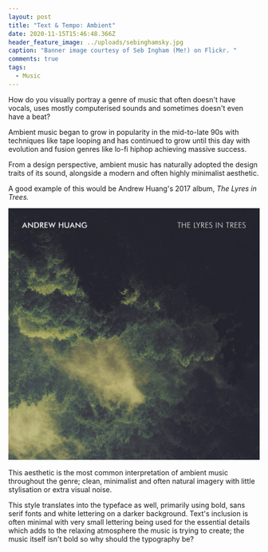 ```yaml
---
layout: post
title: "Text & Tempo: Ambient"
date: 2020-11-15T15:46:48.366Z
header_feature_image: ../uploads/sebinghamsky.jpg
caption: "Banner image courtesy of Seb Ingham (Me!) on Flickr. "
comments: true
tags:
  - Music
---
```

How do you visually portray a genre of music that often doesn't have vocals, uses mostly computerised sounds and sometimes doesn't even have a beat? 

Ambient music began to grow in popularity in the mid-to-late 90s with techniques like tape looping and has continued to grow until this day with evolution and fusion genres like lo-fi hiphop achieving massive success. 

From a design perspective, ambient music has naturally adopted the design traits of its sound, alongside a modern and often highly minimalist aesthetic. 

A good example of this would be Andrew Huang's 2017 album, *The Lyres in Trees.* 

![Album art for The Lyres in Trees by Andrew Huang (2017) ](../uploads/ah.jpg "Album art for The Lyres in Trees by Andrew Huang (2017) ")

This aesthetic is the most common interpretation of ambient music throughout the genre; clean, minimalist and often natural imagery with little stylisation or extra visual noise. 

This style translates into the typeface as well, primarily using bold, sans serif fonts and white lettering on a darker background. Text's inclusion is often minimal with very small lettering being used for the essential details which adds to the relaxing atmosphere the music is trying to create; the music itself isn't bold so why should the typography be?